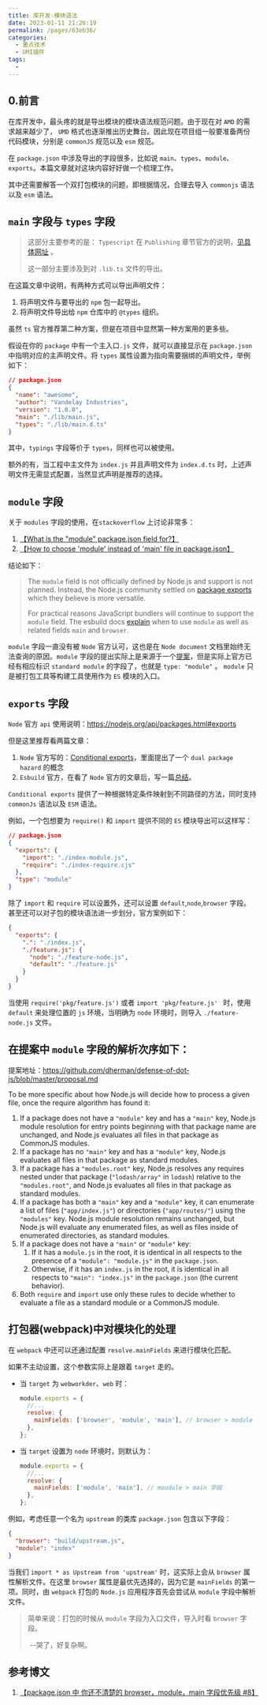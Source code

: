```yaml
---
title: 库开发-模块语法
date: 2023-01-11 21:26:19
permalink: /pages/63eb36/
categories:
  - 重点技术
  - UMI插件
tags:
  - 
---
```


## 0.前言

在库开发中，最头疼的就是导出模块的模块语法规范问题。由于现在对 `AMD` 的需求越来越少了， `UMD` 格式也逐渐推出历史舞台。因此现在项目组一般要准备两份代码模块，分别是 `commonJS` 规范以及 `esm` 规范。

在 `package.json` 中涉及导出的字段很多，比如说 `main`、`types`、`module`、`exports`。本篇文章就对这块内容好好做一个梳理工作。

其中还需要解答一个双打包模块的问题，即根据情况，合理去导入 `commonjs` 语法以及 `esm` 语法。



## `main` 字段与 `types` 字段

> 这部分主要参考的是： `Typescript` 在 `Publishing` 章节官方的说明，[见具体网址](https://www.typescriptlang.org/docs/handbook/declaration-files/publishing.html#packaging-dependent-declarations) 。
>
> 这一部分主要涉及到对 `.lib.ts` 文件的导出。

在这篇文章中说明，有两种方式可以导出声明文件：

1. 将声明文件与要导出的 `npm` 包一起导出。
2. 将声明文件导出给 `npm` 仓库中的 `@types` 组织。

虽然 `ts` 官方推荐第二种方案，但是在项目中显然第一种方案用的更多些。

假设在你的 `package` 中有一个主入口`.js` 文件，就可以直接显示在 `package.json` 中指明对应的主声明文件。将 `types` 属性设置为指向需要捆绑的声明文件，举例如下：

```json
// package.json
{
  "name": "awesome",
  "author": "Vandelay Industries",
  "version": "1.0.0",
  "main": "./lib/main.js",
  "types": "./lib/main.d.ts"
}
```

其中，`typings` 字段等价于 `types`，同样也可以被使用。

额外的有，当工程中主文件为 `index.js` 并且声明文件为 `index.d.ts` 时，上述声明文件无需显式配置，当然显式声明是推荐的选择。



## `module` 字段

关于 `modules` 字段的使用，在`stackoverflow` 上讨论非常多：

1. [【What is the "module" package.json field for?】](https://stackoverflow.com/questions/42708484/what-is-the-module-package-json-field-for)
2. [【How to choose 'module' instead of 'main' file in package.json】](https://stackoverflow.com/questions/52509951/how-to-choose-module-instead-of-main-file-in-package-json)

结论如下：

> The `module` field is not officially defined by Node.js and support is not planned. Instead, the Node.js community settled on [package exports](https://nodejs.org/api/packages.html#exports) which they believe is more versatile.
>
> For practical reasons JavaScript bundlers will continue to support the `module` field. The esbuild docs [explain](https://esbuild.github.io/api/#main-fields) when to use `module` as well as related fields `main` and `browser`.

`module` 字段一直没有被 `Node` 官方认可，这也是在 `Node document` 文档里始终无法查询的原因。`module` 字段的提出实际上是来源于一个[提案](https://github.com/dherman/defense-of-dot-js/blob/master/proposal.md)，但是实际上官方已经有相应标识 `standard module` 的字段了，也就是 `type: "module"` 。 `module` 只是被打包工具等构建工具使用作为 `ES` 模块的入口。



## `exports` 字段

`Node` 官方 `api` 使用说明：https://nodejs.org/api/packages.html#exports

但是这里推荐看两篇文章：

1. `Node` 官方写的：[Conditional exports](https://nodejs.org/api/packages.html#conditional-exports)，里面提出了一个 `dual package hazard` 的概念
2. `Esbuild` 官方，在看了 `Node` 官方的文章后，写一篇[总结](https://esbuild.github.io/api/#how-conditions-work)。

`Conditional exports` 提供了一种根据特定条件映射到不同路径的方法，同时支持 `commonJs` 语法以及 `ESM` 语法。

例如，一个包想要为 `require()` 和 `import` 提供不同的 `ES` 模块导出可以这样写：

```json
// package.json
{
  "exports": {
    "import": "./index-module.js",
    "require": "./index-require.cjs"
  },
  "type": "module"
}
```

除了 `import` 和 `require` 可以设置外，还可以设置 `default`,`node`,`browser`  字段。甚至还可以对子包的模块语法进一步划分，官方案例如下：

```json
{
  "exports": {
    ".": "./index.js",
    "./feature.js": {
      "node": "./feature-node.js", 
      "default": "./feature.js"
    }
  }
}
```

当使用 `require('pkg/feature.js')` 或者  `import 'pkg/feature.js' ` 时，使用 `default` 来处理位置的 `js` 环境，当明确为 `node` 环境时，则导入 `./feature-node.js` 文件。



## 在提案中 `module` 字段的解析次序如下：

提案地址：https://github.com/dherman/defense-of-dot-js/blob/master/proposal.md

To be more specific about how Node.js will decide how to process a given file, once the require algorithm has found it:

1. If a package does not have a `"module"` key and has a `"main"` key, Node.js module resolution for entry points beginning with that package name are unchanged, and Node.js evaluates all files in that package as CommonJS modules.
2. If a package has no `"main"` key and has a `"module"` key, Node.js evaluates all files in that package as standard modules.
3. If a package has a `"modules.root"` key, Node.js resolves any requires nested under that package (`"lodash/array"` in `lodash`) relative to the `"modules.root"`, and Node.js evaluates all files in that package as standard modules.
4. If a package has both a `"main"` key and a `"module"` key, it can enumerate a list of files (`"app/index.js"`) or directories (`"app/routes/"`) using the `"modules"` key. Node.js module resolution remains unchanged, but Node.js will evaluate any enumerated files, as well as files inside of enumerated directories, as standard modules.
5. If a package does not have a `"main"` or `"module"` key:
   1. If it has a `module.js` in the root, it is identical in all respects to the presence of a `"module": "module.js"` in the `package.json`.
   2. Otherwise, if it has an `index.js` in the root, it is identical in all respects to `"main": "index.js"` in the `package.json` (the current behavior).
6. Both `require` and `import` use only these rules to decide whether to evaluate a file as a standard module or a CommonJS module.



## 打包器(webpack)中对模块化的处理

在 `webpack` 中还可以还通过配置 `resolve.mainFields` 来进行模块化匹配。

如果不主动设置，这个参数实际上是跟着 `target` 走的。

- 当 `target` 为 `webworkder`、`web` 时：

  ```js
  module.exports = {
    //...
    resolve: {
      mainFields: ['browser', 'module', 'main'], // browser > module > main
    },
  };
  ```

- 当 `target` 设置为  `node` 环境时，则默认为：

  ```js
  module.exports = {
    //...
    resolve: {
      mainFields: ['module', 'main'], // moudule > main 字段
    },
  };
  ```

例如，考虑任意一个名为 `upstream` 的类库 `package.json` 包含以下字段：

```json
{
  "browser": "build/upstream.js",
  "module": "index"
}
```

当我们 `import * as Upstream from 'upstream'` 时，这实际上会从 `browser` 属性解析文件。在这里 `browser` 属性是最优先选择的，因为它是 `mainFields` 的第一项。同时，由 `webpack` 打包的 `Node.js` 应用程序首先会尝试从 `module` 字段中解析文件。

> 简单来说：打包的时候从 `module` 字段为入口文件，导入时看 `browser` 字段。
>
> ​             																									 --哭了，好复杂啊。



## 参考博文

1. [【package.json 中 你还不清楚的 browser，module，main 字段优先级 #8】](https://github.com/SunshowerC/blog/issues/8)
